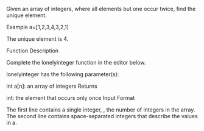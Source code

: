 Given an array of integers, where all elements but one occur twice, find the unique element.

Example
a=[1,2,3,4,3,2,1]

The unique element is 4.

Function Description

Complete the lonelyinteger function in the editor below.

lonelyinteger has the following parameter(s):

int a[n]: an array of integers
Returns

int: the element that occurs only once
Input Format

The first line contains a single integer, , the number of integers in the array.
The second line contains  space-separated integers that describe the values in a.